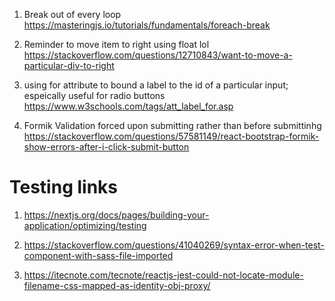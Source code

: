 1. Break out of every loop 
https://masteringjs.io/tutorials/fundamentals/foreach-break

2. Reminder to move item to right using float lol
https://stackoverflow.com/questions/12710843/want-to-move-a-particular-div-to-right

3. using for attribute to bound a label to the id of a particular input; espeically useful for radio buttons 
https://www.w3schools.com/tags/att_label_for.asp

3. Formik Validation forced upon submitting rather than before submittinhg
https://stackoverflow.com/questions/57581149/react-bootstrap-formik-show-errors-after-i-click-submit-button


# Testing links

1. https://nextjs.org/docs/pages/building-your-application/optimizing/testing

2. https://stackoverflow.com/questions/41040269/syntax-error-when-test-component-with-sass-file-imported

3. https://itecnote.com/tecnote/reactjs-jest-could-not-locate-module-filename-css-mapped-as-identity-obj-proxy/